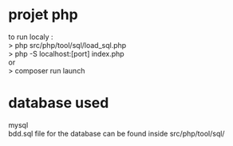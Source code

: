 # projet php
to run localy :
<br>\> php src/php/tool/sql/load_sql.php
<br>\> php -S localhost:[port] index.php
<br>or
<br>\> composer run launch
# database used
mysql
<br>bdd.sql file for the database can be found inside src/php/tool/sql/